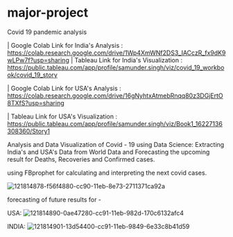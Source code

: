 # major-project
Covid 19 pandemic analysis

| Google Colab Link for India's Analysis : https://colab.research.google.com/drive/1Wp4XmWNf2DS3_IACczR_fx9dK9wLPw7f?usp=sharing
| Tableau Link for India's Visualization : https://public.tableau.com/app/profile/samunder.singh/viz/covid_19_workbook/covid_19_story

| Google Colab Link for USA's Analysis : https://colab.research.google.com/drive/16gNyhtxAtmebRnqq80z3DGjErtO8TXfS?usp=sharing

| Tableau Link for USA's Visualization : https://public.tableau.com/app/profile/samunder.singh/viz/Book1_16227136308360/Story1

Analysis and Data Visualization of Covid - 19 using Data Science: Extracting India's and USA's Data from World Data and Forecasting the upcoming result for Deaths, Recoveries and Confirmed cases.

using FBprophet for calculating and interpreting the next covid cases.

![121814878-f56f4880-cc90-11eb-8e73-2711371ca92a](https://user-images.githubusercontent.com/73245186/121854733-2cd10a00-cd10-11eb-9bb4-1409442fbac5.png)


forecasting of future results for -

USA: ![121814890-0ae47280-cc91-11eb-982d-170c6132afc4](https://user-images.githubusercontent.com/73245186/121854841-4e31f600-cd10-11eb-8a4a-88efad60130b.png)


INDIA: ![121814901-13d54400-cc91-11eb-9849-6e33c8b41d59](https://user-images.githubusercontent.com/73245186/121854875-57bb5e00-cd10-11eb-85f5-8d68019eeaf1.png)
